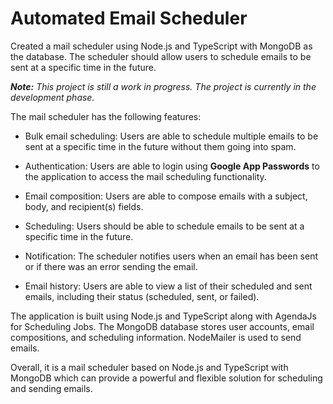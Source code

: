 # Automated Email Scheduler

Created a mail scheduler using Node.js and TypeScript with MongoDB as the database. The scheduler should allow users to schedule emails to be sent at a specific time in the future.

***Note:*** *This project is still a work in progress. The project is currently in the development phase.*

The mail scheduler has the following features:

* Bulk email scheduling: Users are able to schedule multiple emails to be sent at a specific time in the future without them going into spam.

* Authentication: Users are able to login using **Google App Passwords** to the application to access the mail scheduling functionality.

* Email composition: Users are able to compose emails with a subject, body, and recipient(s) fields.

* Scheduling: Users should be able to schedule emails to be sent at a specific time in the future.

* Notification: The scheduler notifies users when an email has been sent or if there was an error sending the email.

* Email history: Users are able to view a list of their scheduled and sent emails, including their status (scheduled, sent, or failed).

The application is built using Node.js and TypeScript along with AgendaJs for Scheduling Jobs. The MongoDB database stores user accounts, email compositions, and scheduling information. NodeMailer is used to send emails.

Overall, it is a mail scheduler based on Node.js and TypeScript with MongoDB which can provide a powerful and flexible solution for scheduling and sending emails.
